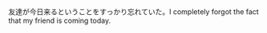 <tr><td>友達が今日来るということをすっかり忘れていた。<td><tr><tr><td>I completely forgot the fact that my friend is coming today.<td><tr></table>

